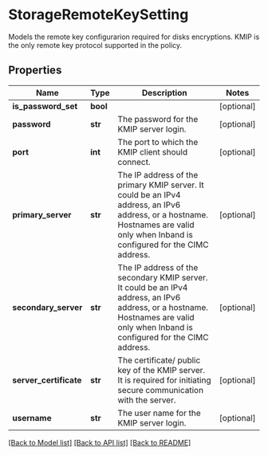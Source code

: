 # StorageRemoteKeySetting

Models the remote key configurarion required for disks encryptions. KMIP is the only remote key protocol supported in the policy. 
## Properties
Name | Type | Description | Notes
------------ | ------------- | ------------- | -------------
**is_password_set** | **bool** |  | [optional] 
**password** | **str** | The password for the KMIP server login.   | [optional] 
**port** | **int** | The port to which the KMIP client should connect.   | [optional] 
**primary_server** | **str** | The IP address of the primary KMIP server. It could be an IPv4 address, an IPv6 address, or a hostname. Hostnames are valid only when Inband is configured for the CIMC address.   | [optional] 
**secondary_server** | **str** | The IP address of the secondary KMIP server. It could be an IPv4 address, an IPv6 address, or a hostname. Hostnames are valid only when Inband is configured for the CIMC address.   | [optional] 
**server_certificate** | **str** | The certificate/ public key of the KMIP server. It is required for initiating secure communication with the server.   | [optional] 
**username** | **str** | The user name for the KMIP server login.    | [optional] 

[[Back to Model list]](../README.md#documentation-for-models) [[Back to API list]](../README.md#documentation-for-api-endpoints) [[Back to README]](../README.md)


